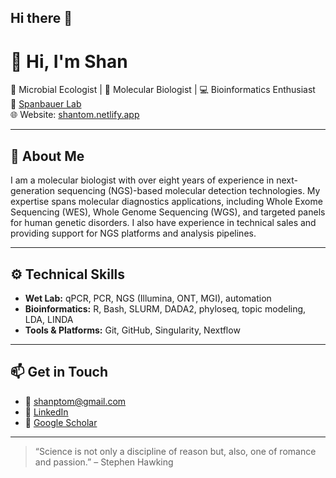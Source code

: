 ## Hi there 👋

# 👋 Hi, I'm Shan

🔬 Microbial Ecologist | 🧬 Molecular Biologist | 💻 Bioinformatics Enthusiast  
📍 [Spanbauer Lab](https://trishaspanbauer.com)  
🌐 Website: [shantom.netlify.app](https://shantom.netlify.app)

---

## 🧪 About Me

I am a molecular biologist with over eight years of experience in next-generation sequencing (NGS)-based molecular detection technologies. My expertise spans molecular diagnostics applications, including Whole Exome Sequencing (WES), Whole Genome Sequencing (WGS), and targeted panels for human genetic disorders. I also have experience in technical sales and providing support for NGS platforms and analysis pipelines. 

---

## ⚙️ Technical Skills

- **Wet Lab:** qPCR, PCR, NGS (Illumina, ONT, MGI), automation
- **Bioinformatics:** R, Bash, SLURM, DADA2, phyloseq, topic modeling, LDA, LINDA
- **Tools & Platforms:** Git, GitHub, Singularity, Nextflow

---


## 📫 Get in Touch

- 📧 shanptom@gmail.com
- 💼 [LinkedIn](https://linkedin.com/in/shan-thomas-719756aa)
- 📃 [Google Scholar](https://scholar.google.com/citations?user=9EsIZrgAAAAJ&hl=en&authuser=1)

---

> “Science is not only a discipline of reason but, also, one of romance and passion.” – Stephen Hawking
